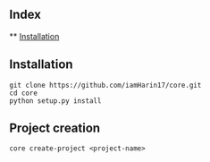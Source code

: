 ## Index
** [Installation](#Installation)

## Installation
```
git clone https://github.com/iamHarin17/core.git
cd core
python setup.py install
```

## Project creation
```
core create-project <project-name>
```
